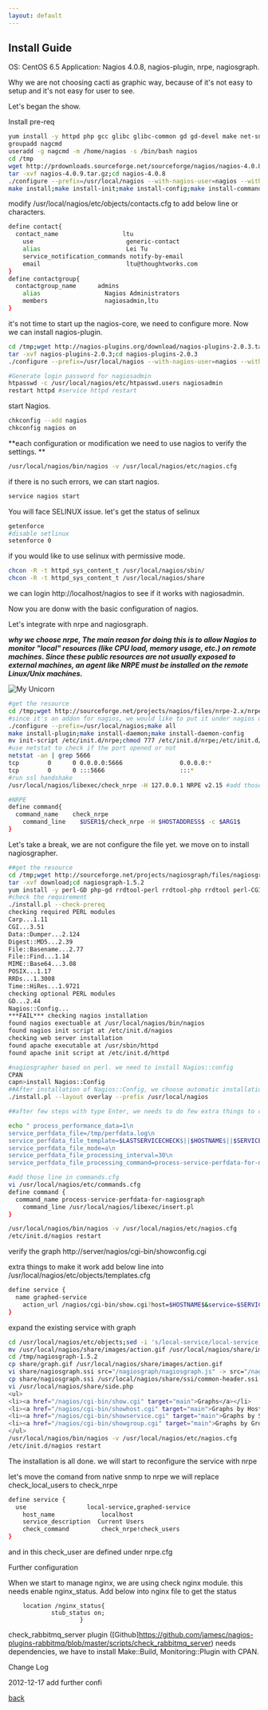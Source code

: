 ```yaml
---
layout: default
---
```

## Install Guide

OS: CentOS 6.5
Application: Nagios 4.0.8, nagios-plugin, nrpe, nagiosgraph.

Why we are not choosing cacti as graphic way, because of it's not easy to setup and it's not easy for user to see.

Let's began the show.

Install pre-req
```bash
yum install -y httpd php gcc glibc glibc-common gd gd-devel make net-snmp openssl-devel 
groupadd nagcmd
useradd -g nagcmd -m /home/nagios -s /bin/bash nagios 
cd /tmp 
wget http://prdownloads.sourceforge.net/sourceforge/nagios/nagios-4.0.8.tar.gz
tar -xvf nagios-4.0.9.tar.gz;cd nagios-4.0.8
./configure --prefix=/usr/local/nagios --with-nagios-user=nagios --with-nagios-group=nagios --with-command-group=nagcmd;make all 
make install;make install-init;make install-config;make install-commandmode;make install-webconf
```

modify /usr/local/nagios/etc/objects/contacts.cfg to add below line or characters.

```bash
define contact{
  contact_name                  ltu
    use                          generic-contact
    alias                        Lei Tu
    service_notification_commands notify-by-email
    email                        ltu@thoughtworks.com
}
define contactgroup{
  contactgroup_name      admins
    alias                  Nagios Administrators
    members                nagiosadmin,ltu
}
```


it's not time to start up the nagios-core, we need to configure more.
Now we can install nagios-plugin.
```bash
cd /tmp;wget http://nagios-plugins.org/download/nagios-plugins-2.0.3.tar.gz
tar -xvf nagios-plugins-2.0.3;cd nagios-plugins-2.0.3
./configure --prefix=/usr/local/nagios --with-nagios-user=nagios --with-nagios-group=nagios;make;make install

#Generate login password for nagiosadmin
htpasswd -c /usr/local/nagios/etc/htpasswd.users nagiosadmin
restart httpd #service httpd restart
```

start Nagios.
```bash
chkconfig --add nagios
chkconfig nagios on
```

**each configuration or modification we need to use nagios to verify the settings. **

```bash
/usr/local/nagios/bin/nagios -v /usr/local/nagios/etc/nagios.cfg
```
if there is no such errors, we can start nagios.
```bash
service nagios start
```

You will face SELINUX issue. let's get the status of selinux
```bash
getenforce
#disable setlinux
setenforce 0
```

if you would like to use selinux with permissive mode.
```bash
chcon -R -t httpd_sys_content_t /usr/local/nagios/sbin/
chcon -R -t httpd_sys_content_t /usr/local/nagios/share
```

we can login http://localhost/nagios to see if it works with nagiosadmin.

Now you are donw with the basic configuration of nagios.

Let's integrate with nrpe and nagiosgraph.

***why we choose nrpe, The main reason for doing this is to allow Nagios to monitor "local" resources (like CPU load, memory usage, etc.) on remote machines. Since these public resources are not usually exposed to external machines, an agent like NRPE must be installed on the remote Linux/Unix machines.***

![My Unicorn](http://exchange.nagios.org/components/com_mtree/img/listings/m/93.png)

```bash
#get the resource
cd /tmp;wget http://sourceforge.net/projects/nagios/files/nrpe-2.x/nrpe-2.15/nrpe-2.15.tar.gz/download tar -xvf download;cd nrpe-2.15 
#since it's an addon for nagios, we would like to put it under nagios directory
./configure --prefix=/usr/local/nagios;make all
make install-plugin;make install-daemon;make install-daemon-config
mv init-script /etc/init.d/nrpe;chmod 777 /etc/init.d/nrpe;/etc/init.d/nrpe start 
#use netstat to check if the port opened or not 
netstat -an | grep 5666 
tcp        0      0 0.0.0.0:5666                0.0.0.0:*                   LISTEN 
tcp        0      0 :::5666                     :::*                        LISTEN 
#run ssl handshake
/usr/local/nagios/libexec/check_nrpe -H 127.0.0.1 NRPE v2.15 #add those line in /usr/local/nagios/etc/obejct/commands.cfg 
```

```bash
#NRPE 
define command{     
  command_name    check_nrpe     
    command_line    $USER1$/check_nrpe -H $HOSTADDRESS$ -c $ARG1$ 
}
```


Let's take a break, we are not configure the file yet. we move on to install nagiosgrapher.

```bash
##get the resource 
cd /tmp;wget http://sourceforge.net/projects/nagiosgraph/files/nagiosgraph/1.5.2/nagiosgraph-1.5.2.tar.gz/download
tar -xvf download;cd nagiosgraph-1.5.2
yum install -y perl-GD php-gd rrdtool-perl rrdtool-php rrdtool perl-CGI perl-Time-HiRes
#check the requirement
./install.pl --check-prereq 
checking required PERL modules  
Carp...1.11   
CGI...3.51
Data::Dumper...2.124
Digest::MD5...2.39
File::Basename...2.77
File::Find...1.14
MIME::Base64...3.08
POSIX...1.17
RRDs...1.3008
Time::HiRes...1.9721 
checking optional PERL modules
GD...2.44
Nagios::Config... 
***FAIL*** checking nagios installation   
found nagios exectuable at /usr/local/nagios/bin/nagios  
found nagios init script at /etc/init.d/nagios 
checking web server installation   
found apache executable at /usr/sbin/httpd   
found apache init script at /etc/init.d/httpd 

#nagiosgrapher based on perl. we need to install Nagios::config 
CPAN
capn>install Nagios::Config 
##After installation of Nagios::Config, we choose automatic installation 
./install.pl --layout overlay --prefix /usr/local/nagios 

##after few steps with type Enter, we needs to do few extra things to complete the installation

echo " process_performance_data=1\n
service_perfdata_file=/tmp/perfdata.log\n
service_perfdata_file_template=$LASTSERVICECHECK$||$HOSTNAME$||$SERVICEDESC$||$SERVICEOUTPUT$||$SERVICEPERFDATA$\n
service_perfdata_file_mode=a\n
service_perfdata_file_processing_interval=30\n
service_perfdata_file_processing_command=process-service-perfdata-for-nagiosgraph" >> /usr/local/nagios/etc/nagios.cfg 

#add those line in commands.cfg
vi /usr/local/nagios/etc/commands.cfg 
define command {   
  command_name process-service-perfdata-for-nagiosgraph
    command_line /usr/local/nagios/libexec/insert.pl 
}

/usr/local/nagios/bin/nagios -v /usr/local/nagios/etc/nagios.cfg
/etc/init.d/nagios restart
```
verify the graph
http://server/nagios/cgi-bin/showconfig.cgi

extra things to make it work
add below line into /usr/local/nagios/etc/objects/templates.cfg 
```bash
define service {        
  name graphed-service        
    action_url /nagios/cgi-bin/show.cgi?host=$HOSTNAME$&service=$SERVICEDESC$' onMouseOver='showGraphPopup(this)' onMouseOut='hideGraphPopup()' rel='/nagios/cgi-bin/showgraph.cgi?host=$HOSTNAME$&service=$SERVICEDESC$&period=week&rrdopts=-w+450+-j        register 0     
}
```

expand the existing service with graph
```bash
cd /usr/local/nagios/etc/objects;sed -i 's/local-service/local-service,graphed-service/g' localhost.cfg #modify the gif
mv /usr/local/nagios/share/images/action.gif /usr/local/nagios/share/images/action.gif-orig
cd /tmp/nagiosgraph-1.5.2
cp share/graph.gif /usr/local/nagios/share/images/action.gif
vi share/nagiosgraph.ssi src="/nagiosgraph/nagiosgraph.js" -> src="/nagios/nagiosgraph.js"
cp share/nagiosgraph.ssi /usr/local/nagios/share/ssi/common-header.ssi
vi /usr/local/nagios/share/side.php
<ul>
<li><a href="/nagios/cgi-bin/show.cgi" target="main">Graphs</a></li>
<li><a href="/nagios/cgi-bin/showhost.cgi" target="main">Graphs by Host</a></li>
<li><a href="/nagios/cgi-bin/showservice.cgi" target="main">Graphs by Service</a></li>
<li><a href="/nagios/cgi-bin/showgroup.cgi" target="main">Graphs by Group</a></li>
</ul>
/usr/local/nagios/bin/nagios -v /usr/local/nagios/etc/nagios.cfg
/etc/init.d/nagios restart
```


The installation is all done. we will start to reconfigure the service with nrpe


let's move the comand from native snmp to nrpe
we will replace check_local_users to check_nrpe


```bash 
define service {
  use                 local-service,graphed-service
    host_name             localhost
    service_description  Current Users
    check_command         check_nrpe!check_users
}
```

and in this  check_user are defined under nrpe.cfg

Further configuration

When we start to manage nginx, we are using check nginx module. this needs enable nginx_status.
Add below into nginx file to get the status

        location /nginx_status{
                stub_status on;
                        }

check_rabbitmq_server plugin ([Github]https://github.com/jamesc/nagios-plugins-rabbitmq/blob/master/scripts/check_rabbitmq_server) needs dependencies, we have to install Make::Build, Monitoring::Plugin with CPAN.


Change Log

2012-12-17 add further confi

[back](./)